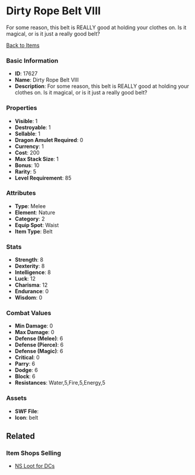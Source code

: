 # Dirty Rope Belt VIII

For some reason, this belt is REALLY good at holding your clothes on. Is it magical, or is it just a really good belt?

[Back to Items](../items.md)

### Basic Information

- **ID**: 17627
- **Name**: Dirty Rope Belt VIII
- **Description**: For some reason, this belt is REALLY good at holding your clothes on. Is it magical, or is it just a really good belt?

### Properties

- **Visible**: 1
- **Destroyable**: 1
- **Sellable**: 1
- **Dragon Amulet Required**: 0
- **Currency**: 1
- **Cost**: 200
- **Max Stack Size**: 1
- **Bonus**: 10
- **Rarity**: 5
- **Level Requirement**: 85

### Attributes

- **Type**: Melee
- **Element**: Nature
- **Category**: 2
- **Equip Spot**: Waist
- **Item Type**: Belt

### Stats

- **Strength**: 8
- **Dexterity**: 8
- **Intelligence**: 8
- **Luck**: 12
- **Charisma**: 12
- **Endurance**: 0
- **Wisdom**: 0

### Combat Values

- **Min Damage**: 0
- **Max Damage**: 0
- **Defense (Melee)**: 6
- **Defense (Pierce)**: 6
- **Defense (Magic)**: 6
- **Critical**: 0
- **Parry**: 6
- **Dodge**: 6
- **Block**: 6
- **Resistances**: Water,5,Fire,5,Energy,5

### Assets

- **SWF File**: 
- **Icon**: belt

## Related

### Item Shops Selling

- [NS Loot for DCs](../item-shops/572-ns-loot-for-dcs.md)

